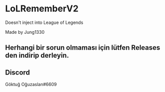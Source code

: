 # LoLRememberV2

Doesn't inject into League of Legends
<p>Made by Jung1330</p>

## Herhangi bir sorun olmaması için lütfen Releases den indirip derleyin.

## Discord
Göktuğ Oğuzaslan#6609
